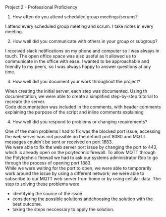Project 2 - Professional Proficiency

1. How often do you attend scheduled group meetings/scrums?

I attend every scheduled group meeting and scrum. I take notes in every meeting.

2. How well did you communicate with others in your group or subgroup?

I received slack notifications on my phone and computer so I was always in touch. The open office space was also useful as it allowed us to communicate in the office with ease.
I wanted to be approachable and friendly to my peers, so I was always happy to answer questions at any time.

3. How well did you document your work throughout the project?

When creating the initial server, each step was documented. Using th documentation, we were able to create a simplified step-by-step tutorial to recreate the server.  
Code documentation was included in the comments, with header comments explaining the purpose of the script and inline comments explaining 

4. How well did you respond to problems or changing requirements?

One of the main problems I had to fix was the blocked port issue; accessing the web server was not possible on the default port 8080 and MQTT messages couldn't be sent or received on port 1883.  
We were able to fix the web server port issue by changing the port to 443, which is already open on the polytechnic firewall. To allow MQTT through the Polytechnic firewall we had to ask our systems administrator Rob to go through the process of opening port 1883.  
While we were waiting for the port to open, we were able to temporarily work around the issue by using a different network; we were able to subscribe to our MQTT web server from home or by using cellular data.
The step to solving these problems were
- identifying the source of the issue.
- considering the possible solutions andchoosing the solution with the best outcome.
- taking the steps neccessary to apply the solution. 